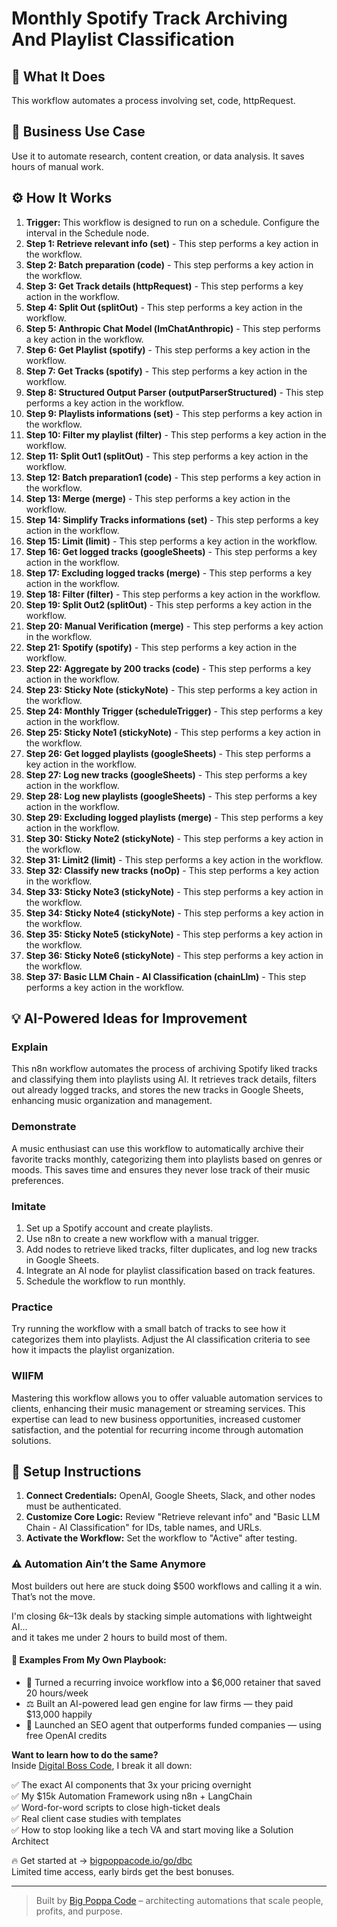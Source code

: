 # Monthly Spotify Track Archiving And Playlist Classification

## 🚀 What It Does
This workflow automates a process involving set, code, httpRequest.

## 💼 Business Use Case
Use it to automate research, content creation, or data analysis. It saves hours of manual work.

## ⚙️ How It Works
1.  **Trigger:** This workflow is designed to run on a schedule. Configure the interval in the Schedule node.
2. **Step 1: Retrieve relevant info (set)** - This step performs a key action in the workflow.
3. **Step 2: Batch preparation (code)** - This step performs a key action in the workflow.
4. **Step 3: Get Track details (httpRequest)** - This step performs a key action in the workflow.
5. **Step 4: Split Out (splitOut)** - This step performs a key action in the workflow.
6. **Step 5: Anthropic Chat Model (lmChatAnthropic)** - This step performs a key action in the workflow.
7. **Step 6: Get Playlist (spotify)** - This step performs a key action in the workflow.
8. **Step 7: Get Tracks (spotify)** - This step performs a key action in the workflow.
9. **Step 8: Structured Output Parser (outputParserStructured)** - This step performs a key action in the workflow.
10. **Step 9: Playlists informations (set)** - This step performs a key action in the workflow.
11. **Step 10: Filter my playlist (filter)** - This step performs a key action in the workflow.
12. **Step 11: Split Out1 (splitOut)** - This step performs a key action in the workflow.
13. **Step 12: Batch preparation1 (code)** - This step performs a key action in the workflow.
14. **Step 13: Merge (merge)** - This step performs a key action in the workflow.
15. **Step 14: Simplify Tracks informations (set)** - This step performs a key action in the workflow.
16. **Step 15: Limit (limit)** - This step performs a key action in the workflow.
17. **Step 16: Get logged tracks (googleSheets)** - This step performs a key action in the workflow.
18. **Step 17: Excluding logged tracks (merge)** - This step performs a key action in the workflow.
19. **Step 18: Filter (filter)** - This step performs a key action in the workflow.
20. **Step 19: Split Out2 (splitOut)** - This step performs a key action in the workflow.
21. **Step 20: Manual Verification (merge)** - This step performs a key action in the workflow.
22. **Step 21: Spotify (spotify)** - This step performs a key action in the workflow.
23. **Step 22: Aggregate by 200 tracks (code)** - This step performs a key action in the workflow.
24. **Step 23: Sticky Note (stickyNote)** - This step performs a key action in the workflow.
25. **Step 24: Monthly Trigger (scheduleTrigger)** - This step performs a key action in the workflow.
26. **Step 25: Sticky Note1 (stickyNote)** - This step performs a key action in the workflow.
27. **Step 26: Get logged playlists (googleSheets)** - This step performs a key action in the workflow.
28. **Step 27: Log new tracks (googleSheets)** - This step performs a key action in the workflow.
29. **Step 28: Log new playlists (googleSheets)** - This step performs a key action in the workflow.
30. **Step 29: Excluding logged playlists (merge)** - This step performs a key action in the workflow.
31. **Step 30: Sticky Note2 (stickyNote)** - This step performs a key action in the workflow.
32. **Step 31: Limit2 (limit)** - This step performs a key action in the workflow.
33. **Step 32: Classify new tracks (noOp)** - This step performs a key action in the workflow.
34. **Step 33: Sticky Note3 (stickyNote)** - This step performs a key action in the workflow.
35. **Step 34: Sticky Note4 (stickyNote)** - This step performs a key action in the workflow.
36. **Step 35: Sticky Note5 (stickyNote)** - This step performs a key action in the workflow.
37. **Step 36: Sticky Note6 (stickyNote)** - This step performs a key action in the workflow.
38. **Step 37: Basic LLM Chain - AI Classification (chainLlm)** - This step performs a key action in the workflow.

## 💡 AI-Powered Ideas for Improvement
### Explain
This n8n workflow automates the process of archiving Spotify liked tracks and classifying them into playlists using AI. It retrieves track details, filters out already logged tracks, and stores the new tracks in Google Sheets, enhancing music organization and management.

### Demonstrate
A music enthusiast can use this workflow to automatically archive their favorite tracks monthly, categorizing them into playlists based on genres or moods. This saves time and ensures they never lose track of their music preferences.

### Imitate
1. Set up a Spotify account and create playlists.
2. Use n8n to create a new workflow with a manual trigger.
3. Add nodes to retrieve liked tracks, filter duplicates, and log new tracks in Google Sheets.
4. Integrate an AI node for playlist classification based on track features.
5. Schedule the workflow to run monthly.

### Practice
Try running the workflow with a small batch of tracks to see how it categorizes them into playlists. Adjust the AI classification criteria to see how it impacts the playlist organization.

### WIIFM
Mastering this workflow allows you to offer valuable automation services to clients, enhancing their music management or streaming services. This expertise can lead to new business opportunities, increased customer satisfaction, and the potential for recurring income through automation solutions.

## 🔧 Setup Instructions
1. **Connect Credentials:** OpenAI, Google Sheets, Slack, and other nodes must be authenticated.
2. **Customize Core Logic:** Review "Retrieve relevant info" and "Basic LLM Chain - AI Classification" for IDs, table names, and URLs.
3. **Activate the Workflow:** Set the workflow to "Active" after testing.

### ⚠️ Automation Ain’t the Same Anymore

Most builders out here are stuck doing $500 workflows and calling it a win.  
That’s not the move.  

I'm closing $6k–$13k deals by stacking simple automations with lightweight AI...  
and it takes me under 2 hours to build most of them.

#### 🧠 Examples From My Own Playbook:
- 🔁 Turned a recurring invoice workflow into a $6,000 retainer that saved 20 hours/week  
- ⚖️ Built an AI-powered lead gen engine for law firms — they paid $13,000 happily  
- 🚀 Launched an SEO agent that outperforms funded companies — using free OpenAI credits  

**Want to learn how to do the same?**  
Inside [Digital Boss Code](https://bigpoppacode.io/go/dbc), I break it all down:

✅ The exact AI components that 3x your pricing overnight  
✅ My $15k Automation Framework using n8n + LangChain  
✅ Word-for-word scripts to close high-ticket deals  
✅ Real client case studies with templates  
✅ How to stop looking like a tech VA and start moving like a Solution Architect  

🔥 Get started at → [bigpoppacode.io/go/dbc](https://bigpoppacode.io/go/dbc)  
Limited time access, early birds get the best bonuses.

---
> Built by [Big Poppa Code](https://bigpoppacode.io) – architecting automations that scale people, profits, and purpose.
